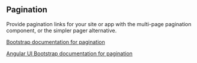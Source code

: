 ## Pagination

Provide pagination links for your site or app with the multi-page pagination component, or the simpler pager alternative.

[Bootstrap documentation for pagination][bootstrap docs]

[Angular UI Bootstrap documentation for pagination][angular docs]


[bootstrap docs]: http://getbootstrap.com/components/#pagination
[angular docs]: https://angular-ui.github.io/bootstrap/#/pagination

